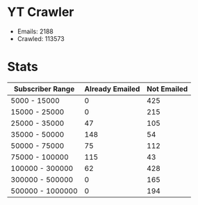 # YT Crawler
- Emails: 2188
- Crawled: 113573

# Stats
| Subscriber Range  | Already Emailed | Not Emailed |
|-------|-------|-------|
| 5000 - 15000 | 0 | 425 |
| 15000 - 25000 | 0 | 215 |
| 25000 - 35000 | 47 | 105 |
| 35000 - 50000 | 148 | 54 |
| 50000 - 75000 | 75 | 112 |
| 75000 - 100000 | 115 | 43 |
| 100000 - 300000 | 62 | 428 |
| 300000 - 500000 | 0 | 165 |
| 500000 - 1000000 | 0 | 194 |
